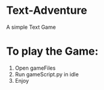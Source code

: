 # Text-Adventure
A simple Text Game

# To play the Game:

1) Open gameFiles
2) Run gameScript.py in idle
3) Enjoy
